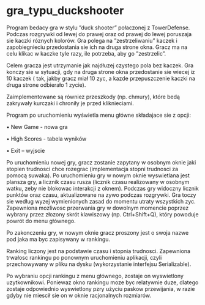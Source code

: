 # gra_typu_duckshooter
Program bedacy gra w stylu ”duck shooter” połaczonej z TowerDefense. Podczas rozgrywki od lewej do prawej oraz od prawej do lewej poruszaja sie kaczki róznych kolorów. Gra polega na ”zestrzeliwaniu” kaczek i zapobiegnieciu przedostania sie ich na druga strone okna. Gracz ma na celu klikac w kaczke tyle razy, ile potrzeba, aby go ”zestrzelic”.

Celem gracza jest utrzymanie jak najdłuzej czystego pola bez kaczek.
Gra konczy sie w sytuacji, gdy na druga strone okna przedostanie sie wiecej iz 10 kaczek (
tak, jakby gracz miał 10 zyc, a kazde przepuszczenie kaczki na druga strone odbierało 1 zycie).

Zaimplementowane są równiez przeszkody (np. chmury), które bedą zakrywały kurczaki
i chroniły je przed kliknieciami.


Program po uruchomieniu wyświetla menu główne składajace sie z opcji:

• New Game - nowa gra

• High Scores - tabela wyników

• Exit – wyjscie

Po uruchomieniu nowej gry, gracz zostanie zapytany w osobnym oknie jaki stopien trudnosci
chce rozegrac (implementacja stopni trudnosci za pomocą suwaka). 
Po uruchomieniu gry w nowym oknie
wyswietlana jest plansza gry, a licznik czasu rusza (licznik czasu realizowany w osobnym watku, zeby nie blokowac interakcji z oknem).
Podczas gry widoczny licznik punktów oraz czasu, aktualizowane na zywo podczas rozgrywki.
Gra toczy sie według wyzej wymienionych zasad do momentu utraty wszystkich zyc. Zapewniona
mozliwosc przerwania gry w dowolnym momencie poprzez wybrany przez złozony skrót
klawiszowy (np. Ctrl+Shift+Q), który powoduje powrót do menu głównego.

Po zakonczeniu gry, w nowym oknie gracz proszony jest o swoja nazwe pod jaka ma byc
zapisywany w rankingu.

Ranking liczony jest na podstawie czasu i stopnia trudnosci. Zapewniona trwałosc rankingu po ponownym uruchomieniu
aplikacji, czyli przechowywany w pliku na dysku (wykorzystanie interfejsu Serializable).

Po wybraniu opcji rankingu z menu głównego, zostaje on wyswietlony uzytkownikowi. Poniewaz
okno rankingu moze byc relatywnie duze, dlatego zostaje odpowiednio wyswietlony pzry użyciu
paskow przewijania, w razie gdyby nie miescił sie on w oknie racjonalnych rozmiarów.
